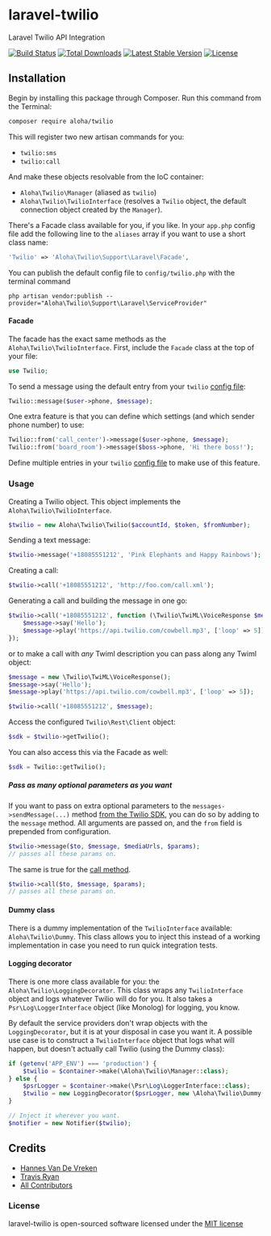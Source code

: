 laravel-twilio
===============
Laravel Twilio API Integration

[![Build Status](https://img.shields.io/travis/aloha/laravel-twilio.svg?style=flat-square)](https://travis-ci.org/aloha/laravel-twilio)
[![Total Downloads](https://img.shields.io/packagist/dt/aloha/twilio.svg?style=flat-square)](https://packagist.org/packages/aloha/twilio)
[![Latest Stable Version](https://img.shields.io/packagist/v/aloha/twilio.svg?style=flat-square)](https://packagist.org/packages/aloha/twilio)
[![License](https://img.shields.io/github/license/aloha/laravel-twilio?style=flat-square)](#license)

## Installation

Begin by installing this package through Composer. Run this command from the Terminal:

```bash
composer require aloha/twilio
```

This will register two new artisan commands for you:

- `twilio:sms`
- `twilio:call`

And make these objects resolvable from the IoC container:

- `Aloha\Twilio\Manager` (aliased as `twilio`)
- `Aloha\Twilio\TwilioInterface` (resolves a `Twilio` object, the default connection object created by the `Manager`).

There's a Facade class available for you, if you like. In your `app.php` config file add the following
line to the `aliases` array if you want to use a short class name:

```php
'Twilio' => 'Aloha\Twilio\Support\Laravel\Facade',
```

You can publish the default config file to `config/twilio.php` with the terminal command

```shell
php artisan vendor:publish --provider="Aloha\Twilio\Support\Laravel\ServiceProvider"
```

#### Facade

The facade has the exact same methods as the `Aloha\Twilio\TwilioInterface`. First, include the `Facade` class at the top of your file:

```php
use Twilio;
```

To send a message using the default entry from your `twilio` [config file](src/config/config.php):

```php
Twilio::message($user->phone, $message);
```

One extra feature is that you can define which settings (and which sender phone number) to use:

```php
Twilio::from('call_center')->message($user->phone, $message);
Twilio::from('board_room')->message($boss->phone, 'Hi there boss!');
```

Define multiple entries in your `twilio` [config file](src/config/config.php) to make use of this feature.

### Usage

Creating a Twilio object. This object implements the `Aloha\Twilio\TwilioInterface`.

```php
$twilio = new Aloha\Twilio\Twilio($accountId, $token, $fromNumber);
```

Sending a text message:

```php
$twilio->message('+18085551212', 'Pink Elephants and Happy Rainbows');
```

Creating a call:

```php
$twilio->call('+18085551212', 'http://foo.com/call.xml');
```

Generating a call and building the message in one go:

```php
$twilio->call('+18085551212', function (\Twilio\TwiML\VoiceResponse $message) {
    $message->say('Hello');
    $message->play('https://api.twilio.com/cowbell.mp3', ['loop' => 5]);
});
```

or to make a call with _any_ Twiml description you can pass along any Twiml object:

```php
$message = new \Twilio\TwiML\VoiceResponse();
$message->say('Hello');
$message->play('https://api.twilio.com/cowbell.mp3', ['loop' => 5]);

$twilio->call('+18085551212', $message);
```

Access the configured `Twilio\Rest\Client` object:

```php
$sdk = $twilio->getTwilio();
```

You can also access this via the Facade as well:

```php
$sdk = Twilio::getTwilio();
```

##### Pass as many optional parameters as you want

If you want to pass on extra optional parameters to the `messages->sendMessage(...)` method [from the Twilio SDK](https://www.twilio.com/docs/api/messaging/send-messages), you can do so
by adding to the `message` method. All arguments are passed on, and the `from` field is prepended from configuration.

```php
$twilio->message($to, $message, $mediaUrls, $params);
// passes all these params on.
```

The same is true for the [call method](https://www.twilio.com/docs/api/voice/call#post-parameters).

```php
$twilio->call($to, $message, $params);
// passes all these params on.
```

#### Dummy class

There is a dummy implementation of the `TwilioInterface` available: `Aloha\Twilio\Dummy`. This class
allows you to inject this instead of a working implementation in case you need to run quick integration tests.

#### Logging decorator

There is one more class available for you: the `Aloha\Twilio\LoggingDecorator`. This class wraps any
`TwilioInterface` object and logs whatever Twilio will do for you. It also takes a `Psr\Log\LoggerInterface` object
(like Monolog) for logging, you know.

By default the service providers don't wrap objects with the `LoggingDecorator`,
but it is at your disposal in case you want it. A possible use case is to construct a
`TwilioInterface` object that logs what will happen, but doesn't actually call Twilio (using the Dummy class):

```php
if (getenv('APP_ENV') === 'production') {
    $twilio = $container->make(\Aloha\Twilio\Manager::class);
} else {
    $psrLogger = $container->make(\Psr\Log\LoggerInterface::class);
    $twilio = new LoggingDecorator($psrLogger, new \Aloha\Twilio\Dummy());
}

// Inject it wherever you want.
$notifier = new Notifier($twilio);
```

## Credits

- [Hannes Van De Vreken](https://twitter.com/hannesvdvreken)
- [Travis Ryan](https://twitter.com/nayrsivart)
- [All Contributors](../../contributors)

### License

laravel-twilio is open-sourced software licensed under the [MIT license](http://opensource.org/licenses/MIT)
